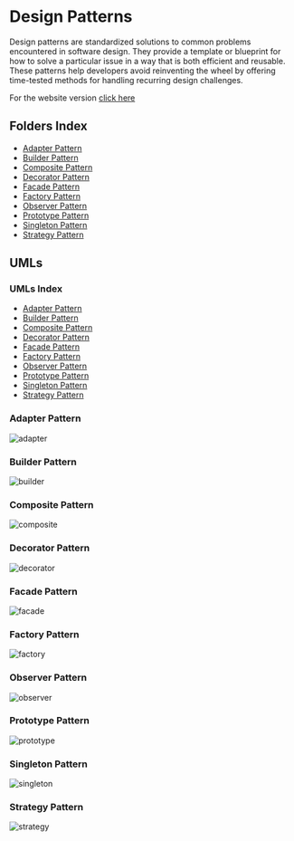 # Design Patterns

Design patterns are standardized solutions to common problems encountered in software design. They provide a template or blueprint for how to solve a particular issue in a way that is both efficient and reusable. These patterns help developers avoid reinventing the wheel by offering time-tested methods for handling recurring design challenges.

For the website version <a href="https://aleandropresta.github.io/design-patterns/">click here</a>

## Folders Index

<ul>
    <li><a href="./Adapter/">Adapter Pattern</a></li>
    <li><a href="./Builder/">Builder Pattern</a></li>
    <li><a href="./Composite/">Composite Pattern</a></li>
    <li><a href="./Decorator/">Decorator Pattern</a></li>
    <li><a href="./Facade/">Facade Pattern</a></li>
    <li><a href="./Factory/">Factory Pattern</a></li>
    <li><a href="./Observer/">Observer Pattern</a></li>
    <li><a href="./Prototype/">Prototype Pattern</a></li>
    <li><a href="./Singleton">Singleton Pattern</a></li>
    <li><a href="./Strategy/">Strategy Pattern</a></li>
</ul>

## UMLs

### UMLs Index

-   [Adapter Pattern](#adapter-pattern)
-   [Builder Pattern](#builder-pattern)
-   [Composite Pattern](#composite-pattern)
-   [Decorator Pattern](#decorator-pattern)
-   [Facade Pattern](#facade-pattern)
-   [Factory Pattern](#factory-pattern)
-   [Observer Pattern](#observer-pattern)
-   [Prototype Pattern](#prototype-pattern)
-   [Singleton Pattern](#singleton-pattern)
-   [Strategy Pattern](#strategy-pattern)

### Adapter Pattern

![adapter](/Adapter/implementation.png)

### Builder Pattern

![builder](/Builder/uml.png)

### Composite Pattern

![composite](Composite/uml.png)

### Decorator Pattern

![decorator](/Decorator/images/uml.png)

### Facade Pattern

![facade](/Facade/images/uml.png)

### Factory Pattern

![factory](/Factory/uml.png)

### Observer Pattern

![observer](/Observer/images/image.png)

### Prototype Pattern

![prototype](/Prototype/uml.png)

### Singleton Pattern

![singleton](/Singleton/images/implementation.png)

### Strategy Pattern

![strategy](/Strategy/images/uml.png)
